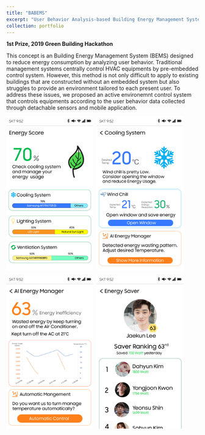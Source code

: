 ```yaml
---
title: "BABEMS"
excerpt: "User Behavior Analysis-based Building Energy Management System<br/><img src='/images/BABEMS_main.png'>"
collection: portfolio
---
```


**1st Prize, 2019 Green Building Hackathon**

This concept is an Building Energy Management System (BEMS) designed to reduce energy consumption by analyzing user behavior. Traditional management systems centrally control HVAC equipments by pre-embedded control system. However, this method is not only difficult to apply to existing buildings that are constructed without an embedded system but also struggles to provide an environment tailored to each present user. To address these issues, we proposed an active environemnt control system that controls equipments according to the user behavior data collected through detachable sensors and mobile application.

<div style="display: flex; flex-wrap: wrap; gap: 10px;">
  <img src="/images/BABEMS_1.png" alt="Image 1" style="width: 45%;"/>
  <img src="/images/BABEMS_2.png" alt="Image 2" style="width: 45%;"/>
  <img src="/images/BABEMS_3.png" alt="Image 2" style="width: 45%;"/>
  <img src="/images/BABEMS_4.png" alt="Image 2" style="width: 45%;"/>
</div>